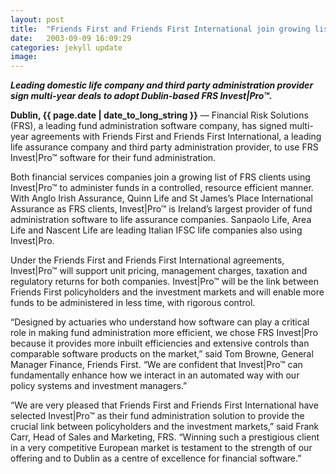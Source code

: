 ```yaml
---
layout: post
title:  "Friends First and Friends First International join growing list of clients using Financial Risk Solutions (FRS) software"
date:   2003-09-09 16:09:29
categories: jekyll update
image: 
---
```


__*Leading domestic life company and third party administration provider sign multi-year deals to adopt Dublin-based FRS Invest|Pro™.*__

**Dublin, {{ page.date | date_to_long_string }}** — Financial Risk Solutions (FRS), a leading
fund administration software company, has signed multi-year agreements with Friends First and Friends First International, a leading life assurance company and third party administration provider, to use FRS Invest|Pro™ software for their fund administration.

Both financial services companies join a growing list of FRS clients using Invest|Pro™ to administer funds in a controlled, resource efficient manner. With Anglo Irish Assurance, Quinn Life and St James’s Place International Assurance as FRS clients, Invest|Pro™ is Ireland’s largest provider of fund administration software to life assurance companies. Sanpaolo Life, Area Life and Nascent Life are leading Italian IFSC life companies also using Invest|Pro.

Under the Friends First and Friends First International agreements, Invest|Pro™ will support unit pricing, management charges, taxation and regulatory returns for both companies. Invest|Pro™ will be the link between Friends First policyholders and the investment markets and will enable more funds to be administered in less time, with rigorous control.

“Designed by actuaries who understand how software can play a critical role in making fund administration more efficient, we chose FRS Invest|Pro because it provides more inbuilt efficiencies and extensive controls than comparable software products on the market,” said Tom Browne, General Manager Finance, Friends First. “We are confident that Invest|Pro™ can fundamentally enhance how we interact in an automated way with our policy systems and investment managers.”

“We are very pleased that Friends First and Friends First International have selected Invest|Pro™ as their fund administration solution to provide the crucial link between policyholders and the investment markets,” said Frank Carr, Head of Sales and Marketing, FRS. “Winning such a prestigious client in a very competitive European market is testament to the strength of our offering and to Dublin as a centre of excellence for financial software.”